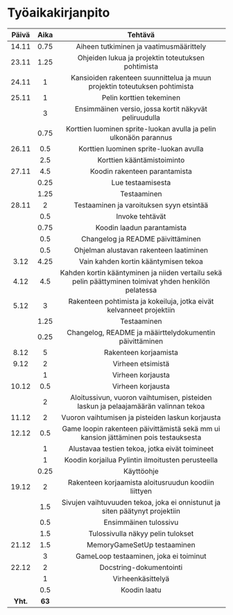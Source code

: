 # Työaikakirjanpito

| Päivä | Aika | Tehtävä |
| :----:|:----:|:----:|
|14.11|0.75|Aiheen tutkiminen ja vaatimusmäärittely|
|23.11|1.25|Ohjeiden lukua ja projektin toteutuksen pohtimista|
|24.11|1|Kansioiden rakenteen suunnittelua ja muun projektin toteutuksen pohtimista|
|25.11|1|Pelin korttien tekeminen|
||3|Ensimmäinen versio, jossa kortit näkyvät peliruudulla|
||0.75|Korttien luominen sprite-luokan avulla ja pelin ulkonäön parannus|
|26.11|0.5|Korttien luominen sprite-luokan avulla|
||2.5|Korttien kääntämistoiminto|
|27.11|4.5|Koodin rakenteen parantamista|
||0.25|Lue testaamisesta|
||1.25|Testaaminen|
|28.11|2|Testaaminen ja varoituksen syyn etsintää|
||0.5|Invoke tehtävät|
||0.75|Koodin laadun parantamista|
||0.5|Changelog ja README päivittäminen|
||0.5|Ohjelman alustavan rakenteen laatiminen|
|3.12|4.25|Vain kahden kortin kääntymisen tekoa|
|4.12|4.5|Kahden kortin kääntyminen ja niiden vertailu sekä pelin päättyminen toimivat yhden henkilön pelatessa|
|5.12|3|Rakenteen pohtimista ja kokeiluja, jotka eivät kelvanneet projektiin|
||1.25|Testaaminen|
||0.25|Changelog, README ja määirttelydokumentin päivittäminen|
|8.12|5|Rakenteen korjaamista|
|9.12|2|Virheen etsimistä|
||1|Virheen korjausta|
|10.12|0.5|Virheen korjausta|
||2|Aloitussivun, vuoron vaihtumisen, pisteiden laskun ja pelaajamäärän valinnan tekoa|
|11.12|2|Vuoron vaihtumisen ja pisteiden laskun korjausta|
|12.12|0.5|Game loopin rakenteen päivittämistä sekä mm ui kansion jättäminen pois testauksesta|
||1|Alustavaa testien tekoa, jotka eivät toimineet|
||1|Koodin korjailua Pylintin ilmoitusten perusteella|
||0.25|Käyttöohje|
|19.12|2|Rakenteen korjaamista aloitusruudun koodiin liittyen|
||1.5|Sivujen vaihtuvuuden tekoa, joka ei onnistunut ja siten päätynyt projektiin|
||0.5|Ensimmäinen tulossivu|
||1.5|Tulossivulla näkyy pelin tulokset|
|21.12|1.5|MemoryGameSetUp testaaminen|
||3|GameLoop testaaminen, joka ei toiminut|
|22.12|2|Docstring-dokumentointi|
||1|Virheenkäsittelyä|
||0.5|Koodin laatu|
| **Yht.**  | **63** |


